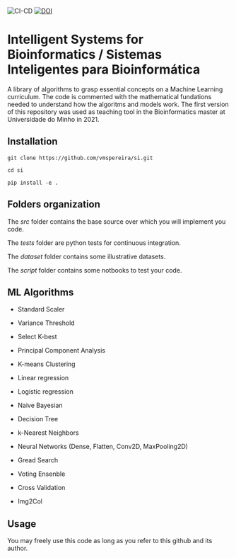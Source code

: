 ![CI-CD](https://github.com/vmspereira/si/actions/workflows/main.yaml/badge.svg)
[![DOI](https://zenodo.org/badge/415842359.svg)](https://zenodo.org/badge/latestdoi/415842359)

# Intelligent Systems for Bioinformatics / Sistemas Inteligentes para Bioinformática

A library of algorithms to grasp essential concepts on a Machine Learning curriculum.
The code is commented with the mathematical fundations needed to understand how the algoritms and models work.
The first version of this repository was used as teaching tool in the Bioinformatics master at Universidade do Minho in 2021.

## Installation

`git clone https://github.com/vmspereira/si.git`

`cd si`

`pip install -e .`

## Folders organization

The _src_ folder contains the base source over which you will implement you code.

The _tests_ folder are python tests for continuous integration.

The _dataset_ folder contains some illustrative datasets.

The _script_ folder contains some notbooks to test your code.

## ML Algorithms

- Standard Scaler
- Variance Threshold
- Select K-best

- Principal Component Analysis
- K-means Clustering

- Linear regression
- Logistic regression
- Naive Bayesian
- Decision Tree
- k-Nearest Neighbors
- Neural Networks (Dense, Flatten, Conv2D, MaxPooling2D)

- Gread Search
- Voting Ensenble
- Cross Validation
- Img2Col

## Usage

You may freely use this code as long as you refer to this github and its author.
